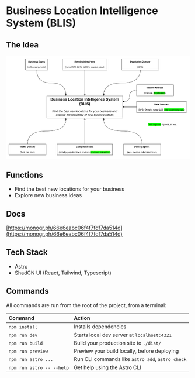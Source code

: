 # Business Location Intelligence System (BLIS)

## The Idea

![BLIS Diagram](./public/images/blis-diagram.png)

## Functions
- Find the best new locations for your business
- Explore new business ideas

## Docs

[https://monogr.ph/66e6eabc06f4f7fdf7da514d](https://monogr.ph/66e6eabc06f4f7fdf7da514d)

## Tech Stack

- Astro
- ShadCN UI (React, Tailwind, Typescript)

## Commands

All commands are run from the root of the project, from a terminal:

| Command                   | Action                                           |
| :------------------------ | :----------------------------------------------- |
| `npm install`             | Installs dependencies                            |
| `npm run dev`             | Starts local dev server at `localhost:4321`      |
| `npm run build`           | Build your production site to `./dist/`          |
| `npm run preview`         | Preview your build locally, before deploying     |
| `npm run astro ...`       | Run CLI commands like `astro add`, `astro check` |
| `npm run astro -- --help` | Get help using the Astro CLI                     |
